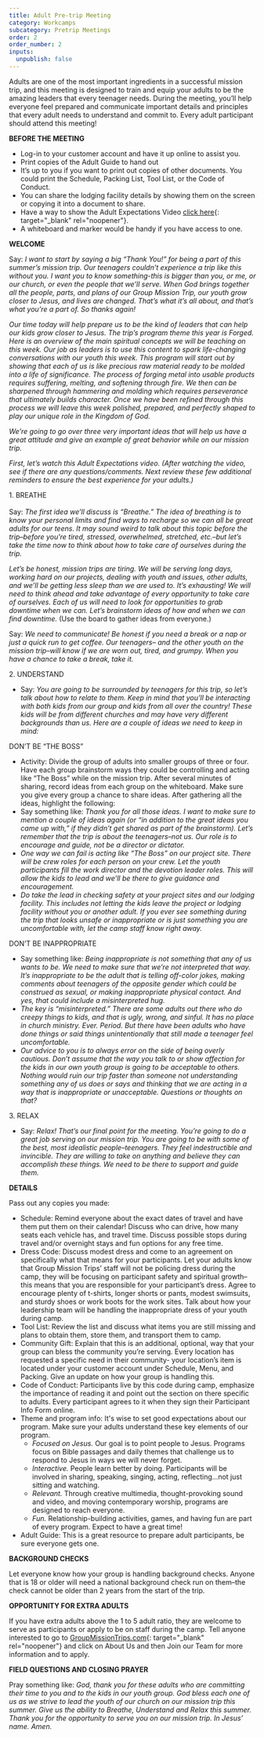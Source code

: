 ```yaml
---
title: Adult Pre-trip Meeting
category: Workcamps
subcategory: Pretrip Meetings
order: 2
order_number: 2
inputs:
  unpublish: false
---
```

Adults are one of the most important ingredients in a successful mission trip, and this meeting is designed to train and equip your adults to be the amazing leaders that every teenager needs. During the meeting, you’ll help everyone feel prepared and communicate important details and principles that every adult needs to understand and commit to. Every adult participant should attend this meeting\!

**BEFORE THE MEETING**

* Log-in to your customer account and have it up online to assist you.
* Print copies of the Adult Guide to hand out
* It’s up to you if you want to print out copies of other documents. You could print the Schedule, Packing List, Tool List, or the Code of Conduct.
* You can share the lodging facility details by showing them on the screen or copying it into a document to share.
* Have a way to show the Adult Expectations Video [click here](https://vimeo.com/302123478/1ed84e15cc){: target="_blank" rel="noopener"}.
* A whiteboard and marker would be handy if you have access to one.

**WELCOME**

Say: *I want to start by saying a big “Thank You\!” for being a part of this summer’s mission trip. Our teenagers couldn’t experience a trip like this without you. I want you to know something-this is bigger than you, or me, or our church, or even the people that we’ll serve. When God brings together all the people, parts, and plans of our Group Mission Trip, our youth grow closer to Jesus, and lives are changed. That’s what it’s all about, and that’s what you’re a part of. So thanks again\!*

*Our time today will help prepare us to be the kind of leaders that can help our kids grow closer to Jesus. The trip’s program theme this year is Forged. Here is an overview of the main spiritual concepts we will be teaching on this week. Our job as leaders is to use this content to spark life-changing conversations with our youth this week. This program will start out by showing that each of us is like precious raw material ready to be molded into a life of significance. The process of forging metal into usable products requires suffering, melting, and softening through fire. We then can be sharpened through hammering and molding which requires perseverance that ultimately builds character. Once we have been refined through this process we will leave this week polished, prepared, and perfectly shaped to play our unique role in the Kingdom of God.*

*We’re going to go over three very important ideas that will help us have a great attitude and give an example of great behavior while on our mission trip.*

*First, let’s watch this Adult Expectations video. (After watching the video, see if there are any questions/comments. Next review these few additional reminders to ensure the best experience for your adults.)*

1\. BREATHE<br><br>Say: *The first idea we’ll discuss is “Breathe.” The idea of breathing is to know your personal limits and find ways to recharge so we can all be great adults for our teens. It may sound weird to talk about this topic before the trip–before you’re tired, stressed, overwhelmed, stretched, etc.–but let’s take the time now to think about how to take care of ourselves during the trip.&nbsp;*

*Let’s be honest, mission trips are tiring. We will be serving long days, working hard on our projects, dealing with youth and issues, other adults, and we’ll be getting less sleep than we are used to. It’s exhausting\! We will need to think ahead and take advantage of every opportunity to take care of ourselves. Each of us will need to look for opportunities to grab downtime when we can. Let’s brainstorm ideas of how and when we can find downtime.* (Use the board to gather ideas from everyone.)&nbsp;

Say: *We need to communicate\! Be honest if you need a break or a nap or just a quick run to get coffee. Our teenagers– and the other youth on the mission trip–will know if we are worn out, tired, and grumpy. When you have a chance to take a break, take it.&nbsp;*

2\. UNDERSTAND

* Say: *You are going to be surrounded by teenagers for this trip, so let’s talk about how to relate to them. Keep in mind that you’ll be interacting with both kids from our group and kids from all over the country\! These kids will be from different churches and may have very different backgrounds than us. Here are a couple of ideas we need to keep in mind:*

DON’T BE “THE BOSS”

* Activity: Divide the group of adults into smaller groups of three or four. Have each group brainstorm ways they could be controlling and acting like “The Boss” while on the mission trip. After several minutes of sharing, record ideas from each group on the whiteboard. Make sure you give every group a chance to share ideas. After gathering all the ideas, highlight the following:
* Say something like: *Thank you for all those ideas. I want to make sure to mention a couple of ideas again (or “in addition to the great ideas you came up with,” if they didn’t get shared as part of the brainstorm). Let’s remember that the trip is about the teenagers–not us. Our role is to encourage and guide, not be a director or dictator.*
* *One way we can fail is acting like “The Boss” on our project site. There will be crew roles for each person on your crew. Let the youth participants fill the work director and the devotion leader roles. This will allow the kids to lead and we’ll be there to give guidance and encouragement.*
* *Do take the lead in checking safety at your project sites and our lodging facility. This includes not letting the kids leave the project or lodging facility without you or another adult. If you ever see something during the trip that looks unsafe or inappropriate or is just something you are uncomfortable with, let the camp staff know right away.*

DON’T BE INAPPROPRIATE

* Say something like: *Being inappropriate is not something that any of us wants to be. We need to make sure that we’re not interpreted that way. It’s inappropriate to be the adult that is telling off-color jokes, making comments about teenagers of the opposite gender which could be construed as sexual, or making inappropriate physical contact. And yes, that could include a misinterpreted hug.*
* *The key is “misinterpreted.” There are some adults out there who do creepy things to kids, and that is ugly, wrong, and sinful. It has no place in church ministry. Ever. Period. But there have been adults who have done things or said things unintentionally that still made a teenager feel uncomfortable.*
* *Our advice to you is to always error on the side of being overly cautious. Don’t assume that the way you talk to or show affection for the kids in our own youth group is going to be acceptable to others. Nothing would ruin our trip faster than someone not understanding something any of us does or says and thinking that we are acting in a way that is inappropriate or unacceptable. Questions or thoughts on that?*

3\. RELAX

* Say: *Relax\! That’s our final point for the meeting. You’re going to do a great job serving on our mission trip. You are going to be with some of the best, most idealistic people–teenagers. They feel indestructible and invincible. They are willing to take on anything and believe they can accomplish these things. We need to be there to support and guide them.*

**DETAILS**

Pass out any copies you made:

* Schedule: Remind everyone about the exact dates of travel and have them put them on their calendar\! Discuss who can drive, how many seats each vehicle has, and travel time. Discuss possible stops during travel and/or overnight stays and fun options for any free time.
* Dress Code: Discuss modest dress and come to an agreement on specifically what that means for your participants. Let your adults know that Group Mission Trips’ staff will not be policing dress during the camp, they will be focusing on participant safety and spiritual growth–this means that you are responsible for your participant’s dress. Agree to encourage plenty of t-shirts, longer shorts or pants, modest swimsuits, and sturdy shoes or work boots for the work sites. Talk about how your leadership team will be handling the inappropriate dress of your youth during camp.
* Tool List: Review the list and discuss what items you are still missing and plans to obtain them, store them, and transport them to camp.
* Community Gift: Explain that this is an additional, optional, way that your group can bless the community you’re serving. Every location has requested a specific need in their community- your location’s item is located under your customer account under Schedule, Menu, and Packing. Give an update on how your group is handling this.
* Code of Conduct: Participants live by this code during camp, emphasize the importance of reading it and point out the section on there specific to adults. Every participant agrees to it when they sign their Participant Info Form online.
* Theme and program info: It's wise to set good expectations about our program. Make sure your adults understand these key elements of our program.&nbsp;
  * *Focused on Jesus.*&nbsp;Our goal is to point people to Jesus. Programs focus on Bible passages and daily themes that challenge us to respond to Jesus in ways we will never forget.
  * *Interactive.*&nbsp;People learn better by doing. Participants will be involved in sharing, speaking, singing, acting, reflecting…not just sitting and watching.
  * *Relevant.*&nbsp;Through creative multimedia, thought-provoking sound and video, and moving contemporary worship, programs are designed to reach everyone.
  * *Fun.*&nbsp;Relationship-building activities, games, and having fun are part of every program. Expect to have a great time\!&nbsp;
* Adult Guide: This is a great resource to prepare adult participants, be sure everyone gets one.

**BACKGROUND CHECKS**

Let everyone know how your group is handling background checks. Anyone that is 18 or older will need a national background check run on them–the check cannot be older than 2 years from the start of the trip.

**OPPORTUNITY FOR EXTRA ADULTS**

If you have extra adults above the 1 to 5 adult ratio, they are welcome to serve as participants or apply to be on staff during the camp. Tell anyone interested to go to [GroupMissionTrips.com](https://GroupMissionTrips.com){: target="_blank" rel="noopener"} and click on About Us and then Join our Team for more information and to apply.

**FIELD QUESTIONS AND CLOSING PRAYER**

Pray something like:&nbsp;*God, thank you for these adults who are committing their time to you and to the kids in our youth group. God bless each one of us as we strive to lead the youth of our church on our mission trip this summer. Give us the ability to Breathe, Understand and Relax this summer. Thank you for the opportunity to serve you on our mission trip. In Jesus’ name. Amen.*